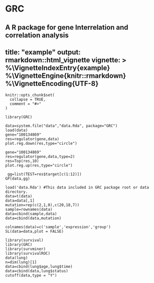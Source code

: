 # GRC
A R package for gene Interrelation and correlation analysis
---
title: "example"
output: rmarkdown::html_vignette
vignette: >
  %\VignetteIndexEntry{example}
  %\VignetteEngine{knitr::rmarkdown}
  %\VignetteEncoding{UTF-8}
---

```{r, include = FALSE}
knitr::opts_chunk$set(
  collapse = TRUE,
  comment = "#>"
)
```

```{r downstream}
library(GRC)

data=system.file("data","data.Rda", package="GRC")
load(data) 
gene="100134869"
res=regulator(gene,data)
plot.reg.down(res,type="circle")

```

```{r upstream}
gene="100134869"
res=regulator(gene,data,type=2)
res=Top(res,10)
plot.reg.up(res,type="circle")

```

```{r The correlation between gene expression and pathway score }
 gg=list(TEST=res$target[c(1:12)])
GP(data,gg)
```
```{r  Synthetic lethal analysis}
load('data.Rda') #This data included in GRC package root or data directory.
data=t(data)
data=data[,1]
mutation=rep(c(2,1,0),c(20,18,7))
sample=rownames(data)
data=cbind(sample,data)
data=cbind(data,mutation)

colnames(data)=c('sample','expression','group') 
SL(data=data,plot = FALSE)           
```
```{r}
library(survival)
library(GRC)
library(survminer)
library(survivalROC)
data(lung)
n=dim(lung)[1]
data=cbind(lung$age,lung$time)
data=cbind(data,lung$status)
cutoff(data,type = "Y")
```


